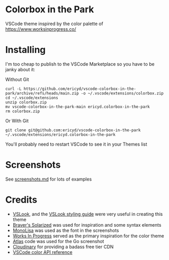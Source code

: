 # Colorbox in the Park

VSCode theme inspired by the color palette of https://www.worksinprogress.co/

# Installing

I'm too cheap to publish to the VSCode Marketplace so you have to be janky about it:

Without Git

```shell
curl -L https://github.com/ericyd/vscode-colorbox-in-the-park/archive/refs/heads/main.zip -o ~/.vscode/extensions/colorbox.zip
cd ~/.vscode/extensions
unzip colorbox.zip
mv vscode-colorbox-in-the-park-main ericyd.colorbox-in-the-park
rm colorbox.zip
```

Or With Git

```shell
git clone git@github.com:ericyd/vscode-colorbox-in-the-park ~/.vscode/extensions/ericyd.colorbox-in-the-park
```

You'll probably need to restart VSCode to see it in your Themes list

# Screenshots

See [screenshots.md](./screenshots.md) for lots of examples

# Credits

- [VSLook](https://marketplace.visualstudio.com/items?itemName=sudoaugustin.vslook), and the [VSLook styling guide](https://github.com/sudoaugustin/vslook/blob/main/.github/docs/styling.md) were very useful in creating this theme
- [Braver's Solarized](https://marketplace.visualstudio.com/items?itemName=Braver.vscode-solarized) was used for inspiration and some syntax elements
- [MonoLisa](https://www.monolisa.dev/) was used as the font in the screenshots
- [Works In Progress](https://www.worksinprogress.co/) served as the primary inspiration for the color theme
- [Atlas](https://github.com/ariga/atlas/) code was used for the Go screenshot
- [Cloudinary](https://cloudinary.com) for providing a badass free tier CDN
- [VSCode color API reference](https://code.visualstudio.com/api/references/theme-color)
